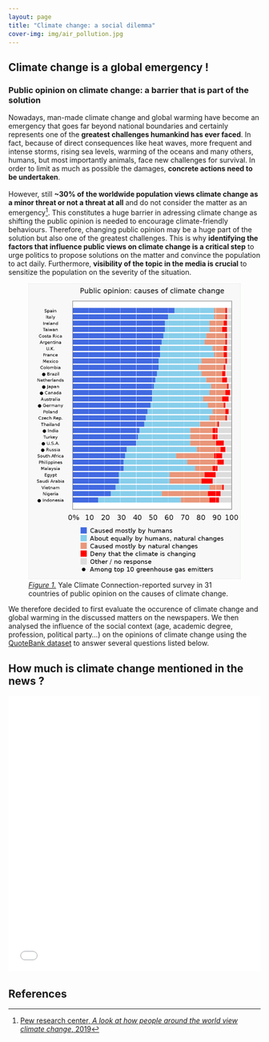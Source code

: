 ```yaml
---
layout: page
title: "Climate change: a social dilemma"
cover-img: img/air_pollution.jpg
---
```

## Climate change is a global emergency !
### Public opinion on climate change: a barrier that is part of the solution
Nowadays, man-made climate change and global warming have become an emergency that goes far beyond national boundaries and certainly represents one of the **greatest challenges humankind has ever faced**. In fact, because of direct consequences like heat waves, more frequent and intense storms, rising sea levels, warming of the oceans and many others, humans, but most importantly animals, face new challenges for survival. In order to limit as much as possible the damages, **concrete actions need to be undertaken**.<br />
<br />
However, still **~30% of the worldwide population views climate change as a minor threat or not a threat at all** and do not consider the matter as an emergency[^1]. This constitutes a huge barrier in adressing climate change as shifting the public opinion is needed to encourage climate-friendly behaviours. Therefore, changing public opinion may be a huge part of the solution but also one of the greatest challenges. This is why **identifying the factors that influence public views on climate change is a critical step** to urge politics to propose solutions on the matter and convince the population to act daily. Furthermore, **visibility of the topic in the media is crucial** to sensitize the population on the severity of the situation.

<figure class="center">
    <img src="img/Public_opinions.svg.png">
    <figcaption><a href="https://climatecommunication.yale.edu/wp-content/uploads/2021/06/international-climate-opinion-february-2021d.pdf"><em>Figure 1.</em></a> Yale Climate Connection-reported survey in 31 countries of public opinion on the causes of climate change. </figcaption>
</figure>

We therefore decided to first evaluate the occurence of climate change and global warming in the discussed matters on the newspapers. We then analysed the influence of the social context (age, academic degree, profession, political party…) on the opinions of climate change using the [QuoteBank dataset](https://zenodo.org/record/4277311#.YboGUC_pOPQ) to answer several questions listed below.

## How much is climate change mentioned in the news ?
<iframe frameborder="no" border="0" marginwidth="0" marginheight="0" width="100%" height="550" src="html/occurence.html"></iframe>

## References
[^1]: [Pew research center, *A look at how people around the world view climate change*, 2019](https://www.pewresearch.org/fact-tank/2019/04/18/a-look-at-how-people-around-the-world-view-climate-change/)


